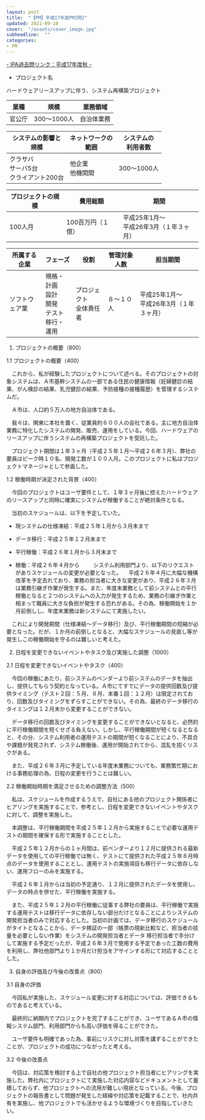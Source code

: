 ```yaml
---
layout: post
title:  "【PM】平成17年度PM2問2"
updated: 2021-09-10
cover:  "/assets/cover_image.jpg"
subheadline:  ""
categories: 
- PM
---
```


[- IPA過去問リンク：平成17年度秋](https://www.jitec.ipa.go.jp/1_04hanni_sukiru/mondai_kaitou_2005h17.html#17aki)[ -](https://www.shoeisha.co.jp/book/pages/9784798167817/2005-2/)

* プロジェクト名

ハードウェアリースアップに伴う、システム再構築プロジェクト

|業種|規模|業務領域|
|--|--|--|
|官公庁|300～1000人|自治体業務|

|システムの影響と<br>規模|ネットワークの<br>範囲|システムの<br>利用者数|
|--|--|--|
|クラサバ<br>サーバ5台<br>クライアント200台|他企業<br>他機関間|300～1000人|

|プロジェクトの規模|費用総額|期間|
|--|--|--|
|100人月|100百万円（１億）|平成25年1月～<br>平成26年3月（１年３ヶ月）|

|所属する企業|フェーズ|役割|管理対象人数|担当期間|
|--|--|--|--|--|
|ソフトウェア業|規格・計画<br>設計<br>開発<br>テスト<br>移行・運用|プロジェクト<br>全体責任者|８～１０人|平成25年1月～<br>平成26年3月（１年３ヶ月）|


1. プロジェクトの概要（800）

1.1 プロジェクトの概要（400）

　これから、私が経験したプロジェクトについて述べる。そのプロジェクトの対象システムは、Ａ市基幹システムの一部である住民の健康情報（妊婦健診の結果、がん検診の結果、乳児健診の結果、予防接種の接種履歴）を管理するシステムだ。

　Ａ市は、人口約５万人の地方自治体である。

　我々は、関東に本社を置く、従業員約６００人の会社である。主に地方自治体業務に特化したシステムの開発、販売、運用をしている。今回、ハードウェアのリースアップに伴うシステムの再構築プロジェクトを受託した。

　プロジェクト期間は１年３ヶ月（平成２５年１月～平成２６年３月）、弊社の要員はピーク時１０名、開発工数が１００人月。このプロジェクトに私はプロジェクトマネージャとして参画した。

1.2 稼働時期が決定された背景（400）

　今回のプロジェクトはユーザ要件として、１年３ヶ月後に控えたハードウェアのリースアップと同時に確実にシステムが稼働することが絶対条件となる。

　当初のスケジュールは、以下を予定していた。

- 現システムの仕様凍結：平成２５年１月から３月末まで

- データ移行：平成２５年１２月末まで

- 平行稼働：平成２６年１月から３月末まで

- 稼働：平成２６年４月から
　
　システム利用部門より、以下のリクエストがありスケジュールの変更が必要となった。
　平成２６年４月に大幅な機構改革を予定去れており、業務の担当者に大きな変更があり、平成２６年３月は業務引継ぎ作業が発生する。また、年度末業務として前システムとの平行稼働となると２つのシステムへの入力が発生するため、業務の引継ぎ作業と相まって職員に大きな負担が発生する恐れがある。その為、稼働開始を１か月前倒しし、年度末業務は新システムにて実施したい。

　これにより開発期間（仕様凍結～データ移行）及び、平行稼働期間の短縮が必要となった。だが、１か月の前倒しとなると、大幅なスケジュールの見直し等が発生しこの稼働開始を守るのは難しいと考えた。

2. 日程を変更できないイベントやタスク及び実施した調整（1000）

2.1 日程を変更できないイベントやタスク（400）

　今回の稼働にあたり、前システムのベンダーより前システムのデータを抽出し、提供してもらう契約となっている。Ａ市にてすでにデータの提供回数及び提供タイミング（テスト２回：５月、８月、本番１回：１２月）は限定されており、回数及びタイミングをずらすことができない。その為、最終のデータ移行のタイミングは１２月末から変更することができない。

　データ移行の回数及びタイミングを変更することができないとなると、必然的に平行稼働期間を短くせざる負えない。しかし、平行稼働期間が短くなるとなると、その分、システム利用者の運用テストの期間が短くなることにより、不具合や課題が発見されず、システム稼働後、運用が開始されてから、混乱を招くリスクがある。

　また、平成２６年３月に予定している年度末業務についても、業務繁忙期における事務処理の為、日程の変更を行うことは難しい。

2.2 稼働開始時期を満足させるための調整方法（500）

　私は、スケジュールを作成するうえで、自社にある他のプロジェクト関係者にヒアリングを実施することで、参考とし、日程を変更できないイベントやタスクに対して、調整を実施した。

　本調整は、平行稼働期間を平成２５年１２月から実施することで必要な運用テストの期間を確保する形で実施することとした。

　平成２５年１２月からの１ヶ月間は、前ベンダーより１２月に提供される最新データを使用しての平行稼働では無く、テストにて提供された平成２５年８月時点のデータを使用することとし、運用テストの実施項目も移行データに依存しない、運用フローのみを実施する。

　平成２６年１月からは当初の予定通り、１２月に提供されたデータを使用し、データの時点を併せた、平行稼働を実施する。

　また、平成２５年１２月の平行稼働に従事する弊社の要員は、平行稼働で実施する運用テストは移行データに依存しない部分だけとなることによりシステムの開発担当者のみで対応するとした。当初の計画では、データ移行のスケジュールがタイトとなることから、データ検証の一部（帳票の現新比較など、担当者の技量を必要としない作業）をシステムの開発担当者とデータ
移行担当者で手分けして実施する予定だったが、平成２６年３月で使用する予定であった工数の費用を利用し、弊社他部門より１か月だけ担当をアサインする形にて対応することとした。

3. 自身の評価及び今後の改善点（800）

3.1 自身の評価

　今回私が実施した、スケジュール変更に対する対応については、評価できるものであると考えている。

　最終的に納期内でプロジェクトを完了することができ、ユーザであるＡ市の情報システム部門、利用部門からも高い評価を得ることができた。

　ユーザ要件も明確であった為、事前にリスクに対し対策を講ずることができたことが、プロジェクトの成功につながったと考える。

3.2 今後の改善点

　今回は、対応策を検討する上で自社の他プロジェクト担当者にヒアリングを実施した。弊社内にプロジェクトにて実施した対応内容などドキュメントとして蓄積しておらず、他プロジェクトへの流用が難しい現状となっている。今後、プロジェクトの報告書として問題が発生した経緯や対応策を記載することで、社内共有を実施し、他プロジェクトでも活かせるような環境づくりを目指していきたい。